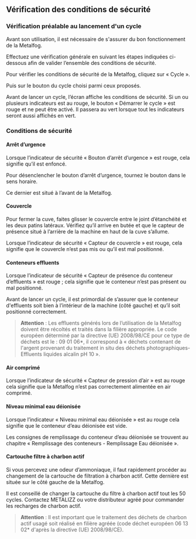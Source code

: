 ## Vérification des conditions de sécurité
### Vérification préalable au lancement d'un cycle

Avant son utilisation, il est nécessaire de s'assurer du bon fonctionnement de la Metalfog.

Effectuez une vérification générale en suivant les étapes indiquées ci-dessous afin de valider l’ensemble des conditions de sécurité.

Pour vérifier les conditions de sécurité de la Metalfog, cliquez sur « Cycle ».

Puis sur le bouton du cycle choisi parmi ceux proposés.

Avant de lancer un cycle, l’écran affiche les conditions de sécurité. Si un ou plusieurs indicateurs est au rouge, le bouton « Démarrer le cycle » est rouge et ne peut être activé. Il passera au vert lorsque tout les indicateurs seront aussi affichés en vert.

### Conditions de sécurité
#### Arrêt d’urgence

Lorsque l’indicateur de sécurité « Bouton d’arrêt d’urgence » est rouge, cela signifie qu’il est enfoncé.

Pour désenclencher le bouton d’arrêt d’urgence, tournez le bouton dans le sens horaire.

Ce dernier est situé à l’avant de la Metalfog.

#### Couvercle

Pour fermer la cuve, faites glisser le couvercle entre le joint d’étanchéité et les deux patins latéraux. Vérifiez qu’il arrive en butée et que le capteur de présence situé à l’arrière de la machine en haut de la cuve s’allume.

Lorsque l’indicateur de sécurité « Capteur de couvercle » est rouge, cela signifie que le couvercle n’est pas mis ou qu’il est mal positionné.

#### Conteneurs effluents

Lorsque l’indicateur de sécurité « Capteur de présence du conteneur d’effluents » est rouge ; cela signifie que le conteneur n’est pas présent ou mal positionné.

Avant de lancer un cycle, il est primordial de s’assurer que le conteneur d'effluents soit bien à l’intérieur de la machine (côté gauche) et qu’il soit positionné correctement.

>**Attention** : Les effluents générés lors de l’utilisation de la Metalfog doivent être récoltés et traités dans la filière appropriée. Le code européen déterminé par la directive (UE) 2008/98/CE pour ce type de déchets est le : 09 01 06*, il correspond à « déchets contenant de l'argent provenant du traitement in situ des déchets photographiques- Effluents liquides alcalin pH 10 ».

#### Air comprimé

Lorsque l’indicateur de sécurité « Capteur de pression d’air » est au rouge cela signifie que la Metalfog n’est pas correctement alimentée en air comprimé.

#### Niveau minimal eau déionisée

Lorsque l’indicateur « Niveau minimal eau déionisée » est au rouge cela signifie que le conteneur d’eau déionisée est vide.

Les consignes de remplissage du conteneur d’eau déionisée se trouvent au chapitre « Remplissage des conteneurs - Remplissage Eau déionisée ».

#### Cartouche filtre à charbon actif

Si vous percevez une odeur d’ammoniaque, il faut rapidement procéder au changement de la cartouche de filtration à charbon actif.  Cette dernière est située sur le côté gauche de la Metalfog.

Il est conseillé de changer la cartouche du filtre à charbon actif tout les 50 cycles. Contactez METALIZZ ou votre distributeur agréé pour commander les recharges de charbon actif.

>**Attention** : Il est important que le traitement des déchets de charbon actif usagé soit réalisé en filière agréée (code déchet européen 06 13 02* d'après la directive (UE) 2008/98/CE).


